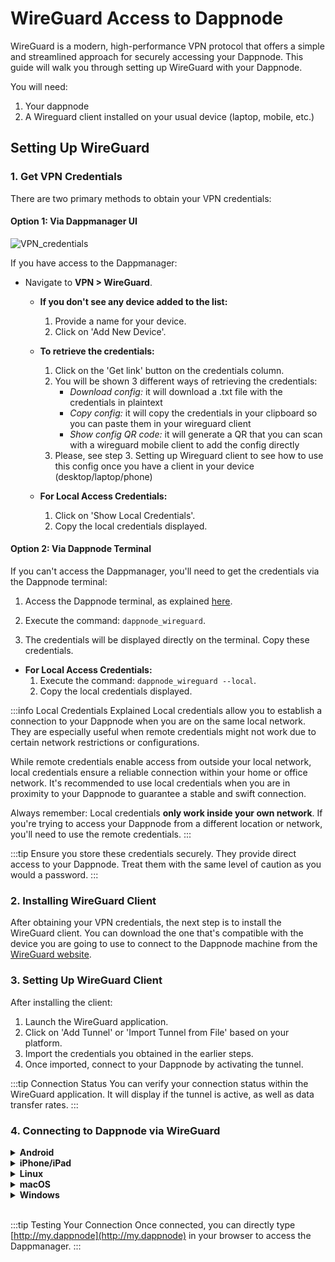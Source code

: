 # WireGuard Access to Dappnode

WireGuard is a modern, high-performance VPN protocol that offers a simple and streamlined approach for securely accessing your Dappnode. This guide will walk you through setting up WireGuard with your Dappnode.

You will need:

1. Your dappnode
2. A Wireguard client installed on your usual device (laptop, mobile, etc.)

## Setting Up WireGuard

### 1. Get VPN Credentials

There are two primary methods to obtain your VPN credentials:

#### Option 1: Via Dappmanager UI

![VPN_credentials](/img/vpn-1.png)

If you have access to the Dappmanager:

- Navigate to **VPN > WireGuard**.

  - **If you don't see any device added to the list:**

    1. Provide a name for your device.
    2. Click on 'Add New Device'.

  - **To retrieve the credentials:**

    1. Click on the 'Get link' button on the credentials column.
    2. You will be shown 3 different ways of retrieving the credentials:
       - _Download config:_ it will download a .txt file with the credentials in plaintext
       - _Copy config:_ it will copy the credentials in your clipboard so you can paste them in your wireguard client
       - _Show config QR code:_ it will generate a QR that you can scan with a wireguard mobile client to add the config directly
    3. Please, see step 3. Setting up Wireguard client to see how to use this config once you have a client in your device (desktop/laptop/phone)

  - **For Local Access Credentials:**
    1. Click on 'Show Local Credentials'.
    2. Copy the local credentials displayed.

#### Option 2: Via Dappnode Terminal

If you can't access the Dappmanager, you'll need to get the credentials via the Dappnode terminal:

1. Access the Dappnode terminal, as explained [here](/docs/user/access-your-dappnode/terminal).

2. Execute the command: `dappnode_wireguard`.

3. The credentials will be displayed directly on the terminal. Copy these credentials.

- **For Local Access Credentials:**
  1. Execute the command: `dappnode_wireguard --local`.
  2. Copy the local credentials displayed.

:::info Local Credentials Explained
Local credentials allow you to establish a connection to your Dappnode when you are on the same local network. They are especially useful when remote credentials might not work due to certain network restrictions or configurations.

While remote credentials enable access from outside your local network, local credentials ensure a reliable connection within your home or office network. It's recommended to use local credentials when you are in proximity to your Dappnode to guarantee a stable and swift connection.

Always remember: Local credentials **only work inside your own network**. If you're trying to access your Dappnode from a different location or network, you'll need to use the remote credentials.
:::

:::tip
Ensure you store these credentials securely. They provide direct access to your Dappnode. Treat them with the same level of caution as you would a password.
:::

### 2. Installing WireGuard Client

After obtaining your VPN credentials, the next step is to install the WireGuard client. You can download the one that's compatible with the device you are going to use to connect to the Dappnode machine from the [WireGuard website](https://www.wireguard.com/install/).

### 3. Setting Up WireGuard Client

After installing the client:

1. Launch the WireGuard application.
2. Click on 'Add Tunnel' or 'Import Tunnel from File' based on your platform.
3. Import the credentials you obtained in the earlier steps.
4. Once imported, connect to your Dappnode by activating the tunnel.

:::tip Connection Status
You can verify your connection status within the WireGuard application. It will display if the tunnel is active, as well as data transfer rates.
:::

### 4. Connecting to Dappnode via WireGuard

<details>
<summary><b>Android</b></summary>

1. Launch the OpenVPN for Android app.
2. Tap on "+" icon.
3. Select the option that fits you best to import the credentials: Scan QR code, Import file or Paste from clipboard to an empty profile.

<p align="center">
  <img src="/img/wireguard_android.jpg" alt="Import file in Android" style={{width: 20 + "em"}}/>
</p>

</details>

<details>
<summary><b>iPhone/iPad</b></summary>

1. Launch the OpenVPN for Android app.
2. Tap on "Add a tunnel".
3. Select the option that fits you best to import the credentials: Scan QR code, Import file or Paste from clipboard to an empty profile.

<p align="center">
  <img src="/img/wireguard_ios_tunnel.jpeg" alt="Import file in iPhone" style={{width: 20 + "em"}}/>
</p>

</details>

<details>
<summary> <b>Linux</b></summary>

1. Create a file for your credentials: `sudo nano /etc/wireguard/wg0.conf`
2. Paste your credentials there and save the file (Ctrl+Shift+V, Ctrl+O, Ctrl+X).
3. Activate the tunnel: `sudo wg-quick up wg0`

:::note Tunnel Deactivation
To deactivate the tunnel, execute the command: `sudo wg-quick down wg0`.
:::

</details>

<details>
<summary><b>macOS</b></summary>

1. In the list of Applications, search for WireGuard and launch it.
2. Click on "Manage Tunnels".
3. Click on the "+" button.
4. Select "Add empty tunnel".
5. Paste the credentials you obtained earlier.
6. Give a name to this profile and click on "Save".
7. Click on "Activate" to connect to your Dappnode.

<p align="center">
  <img src="/img/wireguard_macos_tunnel.png" alt="Manage tunnels in macOS" style={{width: 40 + "em"}}/>
</p>

<p align="center">
  <img src="/img/wireguard_macos_credentials.png" alt="Credentials in macOS" style={{width: 40 + "em"}}/>
</p>

</details>

<details>
<summary><b>Windows</b></summary>

1. Launch the OpenVPN for Windows app.
2. Click on "Add Tunnel".
3. Paste the credentials you obtained earlier and save.
4. Activate the tunnel.

<p align="center">
  <img src="/img/wireguard_windows.png" alt="Import file in Windows" style={{width: 40 + "em"}}/>
</p>

<p align="center">
  <img src="/img/wireguard_windows_tunnel.png" alt="Import file in Windows" style={{width: 40 + "em"}}/>
</p>

<p align="center">
  <img src="/img/wireguard_windows_activate.png" alt="Import file in Windows" style={{width: 40 + "em"}}/>
</p>

</details>

<br/>

:::tip Testing Your Connection
Once connected, you can directly type [http://my.dappnode](http://my.dappnode) in your browser to access the Dappmanager.
:::
